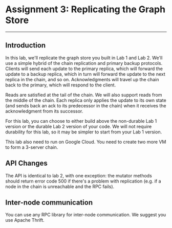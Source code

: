# Assignment 3: Replicating the Graph Store #

----

## Introduction ##

In this lab, we'll replicate the graph store you built in Lab 1 and Lab 2. 
We'll use a simple hybrid of the chain replication and primary backup protocols. 
Clients will send each update to the primary replica, which will forward the update to a backup replica, 
which in turn will forward the update to the next replica in the chain, and so on. 
Acknowledgments will travel up the chain back to the primary, which will respond to the client.

Reads are satisfied at the tail of the chain. 
We will also support reads from the middle of the chain. 
Each replica only applies the update to its own state (and sends back an ack to its predecessor in the chain) 
when it receives the acknowledgment from its successor.

For this lab, you can choose to either build above the non-durable Lab 1 version or 
the durable Lab 2 version of your code. 
We will not require durability for this lab, so it may be simpler to start from your Lab 1 version.

This lab also need to run on Google Cloud. You need to create two more VM to form a 3-server chain. 

## API Changes ##

The API is identical to lab 2, with one exception: 
the mutator methods should return error code 500 if there's a problem with replication 
(e.g. if a node in the chain is unreachable and the RPC fails).

## Inter-node communication ##

You can use any RPC library for inter-node communication. We suggest you use Apache Thrift.
